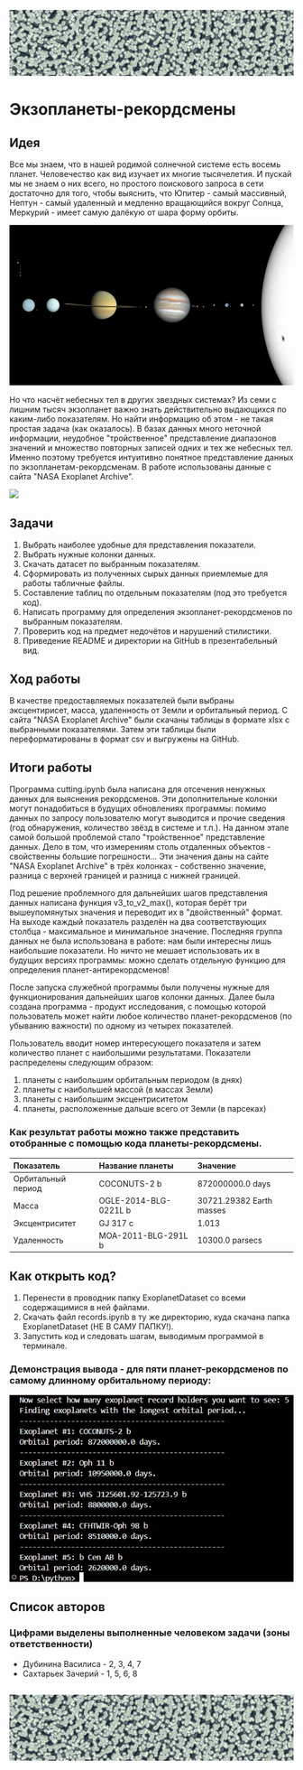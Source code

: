 ![](https://github.com/SoakedSanity/Exoplanets/blob/main/1000070383.jpg)
## 
# Экзопланеты-рекордсмены

## Идея
Все мы знаем, что в нашей родимой солнечной системе есть восемь планет. Человечество как вид изучает их многие тысячелетия. И пускай мы не знаем о них всего, но простого поискового запроса в сети достаточно для того, чтобы выяснить, что Юпитер - самый массивный, Нептун - самый удаленный и медленно вращающийся вокруг Солнца,  Меркурий - имеет самую далёкую от шара форму орбиты. 

![](https://github.com/SoakedSanity/Exoplanets/blob/main/Solar_System_true_color.jpg)

Но что насчёт небесных тел в других звездных системах? Из семи с лишним тысяч экзопланет важно знать действительно выдающихся по каким-либо показателям. Но найти информацию об этом - не такая простая задача (как оказалось). В базах данных много неточной информации, неудобное "тройственное" представление диапазонов значений и множество повторных записей одних и тех же небесных тел. Именно поэтому требуется интуитивно понятное представление данных по экзопланетам-рекордсменам. В работе использованы данные с сайта "NASA Exoplanet Archive".

![](https://github.com/SoakedSanity/Exoplanets/blob/main/Icy_and_Rocky_worlds.jpg)

## Задачи

1. Выбрать наиболее удобные для представления показатели.
2. Выбрать нужные колонки данных. 
3. Скачать датасет по выбранным показателям.
4. Сформировать из полученных сырых данных приемлемые для работы табличные файлы.
5. Составление таблиц по отдельным показателям (под это требуется код).
6. Написать программу для определения экзопланет-рекордсменов по выбранным показателям.
7. Проверить код на предмет недочётов и нарушений стилистики.
8. Приведение README и директории на GitHub в презентабельный вид.

## Ход работы 

В качестве предоставляемых показателей были выбраны эксцентирисет, масса, удаленность от Земли и орбитальный период.
С сайта "NASA Exoplanet Archive" были скачаны таблицы в формате xlsx с выбранными показателями. Затем эти таблицы были переформатированы в формат csv и выгружены на GitHub.

## Итоги работы

Программа cutting.ipynb была написана для отсечения ненужных данных для выяснения рекордсменов. Эти дополнительные колонки могут понадобиться в будущих обновлениях программы: помимо данных по запросу пользователю могут выводится и прочие сведения (год обнаружения, количество звёзд в системе и т.п.). На данном этапе самой большой проблемой стало "тройственное" представление данных. Дело в том, что измерениям столь отдаленных объектов - свойственны большие погрешности... Эти значения даны на сайте "NASA Exoplanet Archive" в трёх колонках - собственно значение, разница с верхней границей и разница с нижней границей. 

Под решение проблемного для дальнейших шагов представления данных написана функция v3_to_v2_max(), которая берёт три вышеупомянутых значения и переводит их в "двойственный" формат. На выходе каждый показатель разделён на два соответствующих столбца - максимальное и минимальное значение. Последняя группа данных не была использована в работе: нам были интересны лишь наибольшие показатели. Но ничто не мешает использовать их в будущих версиях программы: можно сделать отдельную функцию для определения планет-антирекордсменов!

После запуска служебной программы были получены нужные для функционирования дальнейших шагов колонки данных. Далее была создана программа - продукт исследования, с помощью которой пользователь может найти любое количество планет-рекордсменов (по убыванию важности) по одному из четырех показателей. 

Пользователь вводит номер интересующего показателя и затем количество планет с наибольшими результатами. Показатели распределены следующим образом:
1) планеты с наибольшим орбитальным периодом (в днях)
2) планеты с наибольшей массой (в массах Земли)
3) планеты с наибольшим эксцентриситетом
4) планеты, расположенные дальше всего от Земли (в парсеках)

### Как результат работы можно также представить отобранные с помощью кода планеты-рекордсмены.
| Показатель       | Название планеты    | Значение               |
|:-----------------|:--------------------|:-----------------------|
|Орбитальный период|COCONUTS-2 b         |872000000.0 days        |
|Масса             |OGLE-2014-BLG-0221L b|30721.29382 Earth masses|
|Эксцентриситет    |GJ 317 c             |1.013                   |
|Удаленность       |MOA-2011-BLG-291L b  |10300.0 parsecs         |

## Как открыть код?

1. Перенести в проводник папку ExoplanetDataset со всеми содержащимися в ней файлами.
2. Скачать файл records.ipynb в ту же директорию, куда скачана папка ExoplanetDataset (НЕ В САМУ ПАПКУ!).
3. Запустить код и следовать шагам, выводимым программой в терминале.

### Демонстрация вывода - для пяти планет-рекордсменов по самому длинному орбитальному периоду:
![](https://github.com/SoakedSanity/Exoplanets/blob/main/demonstration.jpg)

## Список авторов 

### Цифрами выделены выполненные человеком задачи (зоны ответственности)
- Дубинина Василиса - 2, 3, 4, 7
- Сахтарьек Зачерий - 1, 5, 6, 8

##
![](https://github.com/SoakedSanity/Exoplanets/blob/main/1000070383.jpg)
